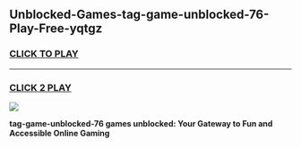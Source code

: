 
## Unblocked-Games-tag-game-unblocked-76-Play-Free-yqtgz
<h3>
<a href="https://premium76.site?title=tag-game-unblocked-76&ref=10A">CLICK TO PLAY</a></h3>
<hr>

<h3>
<a href="https://premium76.site?title=tag-game-unblocked-76&ref=10A">CLICK 2 PLAY</a>
  
</h3>

<a href="https://premium76.site?title=tag-game-unblocked-76&ref=10A"><img src="https://clearcache.store/games.png"></a>


**tag-game-unblocked-76 games unblocked: Your Gateway to Fun and Accessible Online Gaming**
